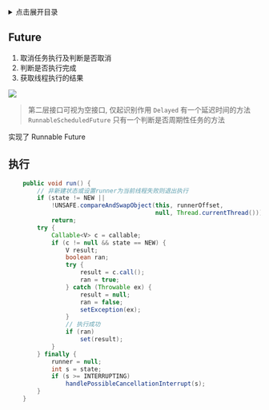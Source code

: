<details>
<summary>点击展开目录</summary>
<!-- TOC -->

- [Future](#future)
- [执行](#执行)

<!-- /TOC -->
</details>


## Future

1. 取消任务执行及判断是否取消
2. 判断是否执行完成
3. 获取线程执行的结果

![](https://cdn.nlark.com/yuque/0/2021/png/159888/1615875781288-66443057-e91b-4cbc-ba5c-f68fcd00be17.png)

> 第二层接口可视为空接口, 仅起识别作用
> `Delayed` 有一个延迟时间的方法
> `RunnableScheduledFuture` 只有一个判断是否周期性任务的方法

实现了 Runnable Future

## 执行

```Java
    public void run() {
        // 非新建状态或设置runner为当前线程失败则退出执行
        if (state != NEW ||
            !UNSAFE.compareAndSwapObject(this, runnerOffset,
                                         null, Thread.currentThread()))
            return;
        try {
            Callable<V> c = callable;
            if (c != null && state == NEW) {
                V result;
                boolean ran;
                try {
                    result = c.call();
                    ran = true;
                } catch (Throwable ex) {
                    result = null;
                    ran = false;
                    setException(ex);
                }
                // 执行成功
                if (ran)
                    set(result);
            }
        } finally {
            runner = null;
            int s = state;
            if (s >= INTERRUPTING)
                handlePossibleCancellationInterrupt(s);
        }
    }
```